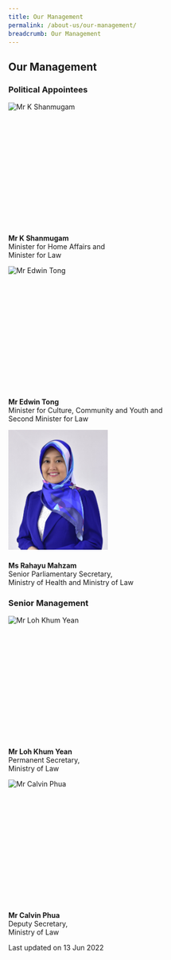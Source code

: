 ```yaml
---
title: Our Management
permalink: /about-us/our-management/
breadcrumb: Our Management
---
```

<style>
  .img-gallery {
  width: 200px;
  height: 250px;
  }
  .img-gallery img {
  max-width: 100%;
  }
</style>

Our Management
---

### **Political Appointees**

<div class="img-gallery">
  <img src="/images/1510806764644.jpg" title="Mr K Shanmugam" alt="Mr K Shanmugam">
</div>
  <p><strong>Mr K Shanmugam</strong>
  <br>Minister for Home Affairs and
  <br>Minister for Law</p>
  
<div class="img-gallery">
  <img src="/images/1532069362285.jpg" title="Mr Edwin Tong" alt="Mr Edwin Tong">
</div>
  <p><strong>Mr Edwin Tong</strong>
  <br>Minister for Culture, Community and Youth and
  <br>Second Minister for Law</p>
  
  <div class="img-gallery">
  <img src="/images/Ms_Rahayu_Mahzam.jpg" title="Ms Rahayu Mahzam" alt="Ms Rahayu Mahzam">
</div>
  <p><strong>Ms Rahayu Mahzam</strong>
  <br>Senior Parliamentary Secretary,
  <br>Ministry of Health and Ministry of Law</p>

### **Senior Management**

<div class="img-gallery">
  <img src="/images/Mr_Loh_Khum_Yean.jpg" title="Mr Loh Khum Yean" alt="Mr Loh Khum Yean">
</div>
  <p><strong>Mr Loh Khum Yean</strong>
  <br>Permanent Secretary,
  <br>Ministry of Law</p>

<div class="img-gallery">
    <img src="/images/Mr_Calvin_Phua.jpg" title="Mr Calvin Phua" alt="Mr Calvin Phua">
</div>
  <p><strong>Mr Calvin Phua</strong>
  <br>Deputy Secretary,
  <br>Ministry of Law</p>

<p class="right-side-updated">Last updated on 13 Jun 2022</p>
